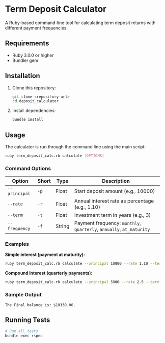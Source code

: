 # Term Deposit Calculator

A Ruby-based command-line tool for calculating term deposit returns with different payment frequencies.
## Requirements

- Ruby 3.0.0 or higher
- Bundler gem

## Installation

1. Clone this repository:
   ```bash
   git clone <repository-url>
   cd deposit_calculator
   ```

2. Install dependencies:
   ```bash
   bundle install
   ```

## Usage

The calculator is run through the command line using the main script:

```bash
ruby term_deposit_calc.rb calculate [OPTIONS]
```

### Command Options

| Option | Short | Type | Description |
|--------|-------|------|-------------|
| `--principal` | `-p` | Float | Start deposit amount (e.g., 10000) |
| `--rate` | `-r` | Float | Annual interest rate as percentage (e.g., 1.10) |
| `--term` | `-t` | Float | Investment term in years (e.g., 3) |
| `--frequency` | `-f` | String | Payment frequency: `monthly`, `quarterly`, `annually`, `at_maturity` |

### Examples

**Simple interest (payment at maturity):**
```bash
ruby term_deposit_calc.rb calculate --principal 10000 --rate 1.10 --term 3 --frequency at_maturity
```

**Compound interest (quarterly payments):**
```bash
ruby term_deposit_calc.rb calculate --principal 5000 --rate 2.5 --term 2 --frequency quarterly
```

### Sample Output

```
The Final balance is: $10330.00.
```

## Running Tests

```bash
# Run all tests
bundle exec rspec
```
